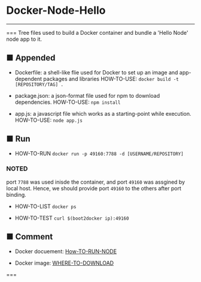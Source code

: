 # Docker-Node-Hello
---
===
Tree files used to build a Docker container and bundle a 'Hello Node' node app to it.

## ■ Appended
- Dockerfile: a shell-like flie used for Docker to set up an image and app-dependent packages and libraries
HOW-TO-USE: `docker build -t [REPOSITORY/TAG] .`

- package.json: a json-format file used for npm to download dependencies.
HOW-TO-USE: `npm install`

- app.js: a javascript file which works as a starting-point while execution. 
HOW-TO-USE: `node app.js`


## ■ Run
- HOW-TO-RUN `docker run -p 49160:7788 -d [USERNAME/REPOSITORY]`
### NOTED  
port `7788` was used inisde the container, and port `49160` was assgined by local host. Hence, we should provide port `49160` to the others after port binding.

- HOW-TO-LIST `docker ps`

- HOW-TO-TEST `curl $(boot2docker ip):49160`

## ■ Comment
- Docker docuement: 
  [How-TO-RUN-NODE](https://docs.docker.com/examples/nodejs_web_app/)

- Docker image:
  [WHERE-TO-DOWNLOAD](https://registry.hub.docker.com/u/1ttt9/docker-node-hello/)

===
